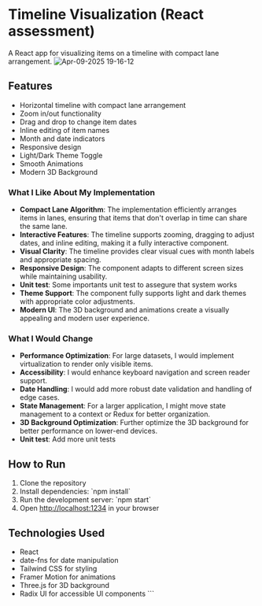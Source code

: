 # Timeline Visualization (React assessment)

A React app for visualizing items on a timeline with compact lane arrangement.
![Apr-09-2025 19-16-12](https://github.com/user-attachments/assets/665a43b2-7d85-4517-98a0-98490f348b07)



## Features

- Horizontal timeline with compact lane arrangement
- Zoom in/out functionality
- Drag and drop to change item dates
- Inline editing of item names
- Month and date indicators
- Responsive design
- Light/Dark Theme Toggle
- Smooth Animations
- Modern 3D Background

### What I Like About My Implementation

- **Compact Lane Algorithm**: The implementation efficiently arranges items in lanes, ensuring that items that don't overlap in time can share the same lane.
- **Interactive Features**: The timeline supports zooming, dragging to adjust dates, and inline editing, making it a fully interactive component.
- **Visual Clarity**: The timeline provides clear visual cues with month labels and appropriate spacing.
- **Responsive Design**: The component adapts to different screen sizes while maintaining usability.
- **Unit test**: Some importants unit test to assegure that system works
- **Theme Support**: The component fully supports light and dark themes with appropriate color adjustments.
- **Modern UI**: The 3D background and animations create a visually appealing and modern user experience.

### What I Would Change

- **Performance Optimization**: For large datasets, I would implement virtualization to render only visible items.
- **Accessibility**: I would enhance keyboard navigation and screen reader support.
- **Date Handling**: I would add more robust date validation and handling of edge cases.
- **State Management**: For a larger application, I might move state management to a context or Redux for better organization.
- **3D Background Optimization**: Further optimize the 3D background for better performance on lower-end devices.
- **Unit test**: Add more unit tests

## How to Run

1. Clone the repository
2. Install dependencies: \`npm install\`
3. Run the development server: \`npm start\`
4. Open [http://localhost:1234](http://localhost:1234) in your browser

## Technologies Used

- React
- date-fns for date manipulation
- Tailwind CSS for styling
- Framer Motion for animations
- Three.js for 3D background
- Radix UI for accessible UI components
\`\`\`

